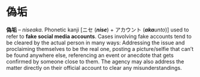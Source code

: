 # 偽垢

**偽垢** – _niseaka_. Phonetic kanji [ニセ (**_nise_**) + アカウント (**_aka_**_unto_)] used to refer to **fake social media accounts**. Cases involving fake accounts tend to be cleared by the actual person in many ways: Addressing the issue and proclaiming themselves to be the real one, posting a picture/selfie that can’t be found anywhere else, referencing an event or anecdote that gets confirmed by someone close to them. The agency may also address the matter directly on their official account to clear any misunderstandings.
